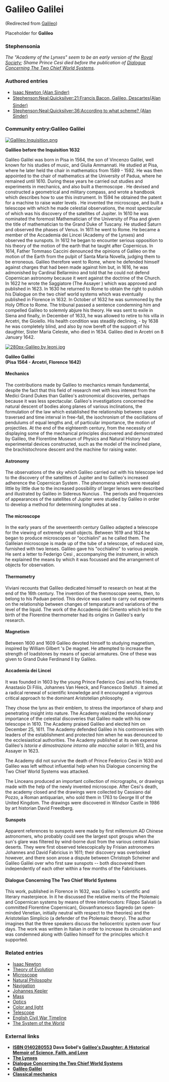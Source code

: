
# Galileo Galilei

(Redirected from [Galileo](/galileo))

Placeholder for **Galileo**
### Stephensonia


*The "Academy of the Lynxes" seem to be an early version of the [Royal Society](/royal-society); Shame Prince Cesi died before the publication of [Dialogue Concerning The Two Chief World Systems](/http-en-wikipedia-org-wiki-dialogue-concerning-the-two-chief-world-systems).*

### Authored entries


* [Isaac Newton (Alan Sinder)](/isaac-newton-alan-sinder)
* [Stephenson:Neal:Quicksilver:21:Francis Bacon, Galileo, Descartes(Alan Sinder)](/stephenson-neal-quicksilver-21-francis-bacon-galileo-descartes-alan-sinder)
* [Stephenson:Neal:Quicksilver:36:According to what scheme? (Alan Sinder)](/stephenson-neal-quicksilver-36-according-to-what-scheme-alan-sinder)


### Community entry:Galileo Galilei




[![Gallileo Inquisition.png](/web/20060725172341im_/http://www.metaweb.com/wiki/upload/b/bf/Gallileo_Inquisition.png)](gallileo-inquisition-png)  

**Galilieo before the Inquisition 1632**  


Galileo Galilei was born in Pisa in 1564, the son of Vincenzo Galilei, well known for his studies of music, and Giulia Ammannati. He studied at Pisa, where he later held the chair in mathematics from 1589 - 1592. He was then appointed to the chair of mathematics at the University of Padua, where he remained until 1610. During these years he carried out studies and experiments in mechanics, and also built a thermoscope . He devised and constructed a geometrical and military compass, and wrote a handbook which describes how to use this instrument. In 1594 he obtained the patent for a machine to raise water levels . He invented the microscope, and built a telescope with which he made celestial observations, the most spectacular of which was his discovery of the satellites of Jupiter. In 1610 he was nominated the foremost Mathematician of the University of Pisa and given the title of mathematician to the Grand Duke of Tuscany. He studied Saturn and observed the phases of Venus. In 1611 he went to Rome. He became a member of the Accademia dei Lincei (Academy of the Lynxes) and observed the sunspots. In 1612 he began to encounter serious opposition to his theory of the motion of the earth that he taught after Copernicus. In 1614, Father Tommaso Caccini denounced the opinions of Galileo on the motion of the Earth from the pulpit of Santa Maria Novella, judging them to be erroneous. Galileo therefore went to Rome, where he defended himself against charges that had been made against him but, in 1616, he was admonished by Cardinal Bellarmino and told that he could not defend Copernican astronomy because it went against the doctrine of the Church. In 1622 he wrote the Saggiatore (The Assayer ) which was approved and published in 1623. In 1630 he returned to Rome to obtain the right to publish his Dialogue on the two chief world systems which was eventually published in Florence in 1632. In October of 1632 he was summoned by the Holy Office to Rome. The tribunal passed a sentence condemning him and compelled Galileo to solemnly abjure his theory. He was sent to exile in Siena and finally, in December of 1633, he was allowed to retire to his villa in Arcetri, the Gioiello. His health condition was steadily declining, - by 1638 he was completely blind, and also by now bereft of the support of his daughter, Sister Maria Celeste, who died in 1634. Galileo died in Arcetri on 8 January 1642.


[![280px-Galileo by leoni.jpg](/web/20060725172341im_/http://www.metaweb.com/wiki/upload/4/40/280px-Galileo_by_leoni.jpg)](280px-galileo-by-leoni-jpg)  

**Galileo Galilei  
(Pisa 1564 - Arcetri, Florence 1642)**

#### Mechanics

 
The contributions made by Galileo to mechanics remain fundamental, despite the fact that this field of research met with less interest from the Medici Grand Dukes than Galileo's astronomical discoveries, perhaps because it was less spectacular. Galileo's investigations concerned the natural descent of bodies along planes of various inclinations, the formulation of the law which established the relationship between space traversed and time interval in free-fall, the isochronism of the oscillations of pendulums of equal lengths and, of particular importance, the motion of projectiles. At the end of the eighteenth century, from the necessity of displaying some of the mechanical principles discovered and demonstrated by Galileo, the Florentine Museum of Physics and Natural History had experimental devices constructed, such as the model of the inclined plane, the brachistochrone descent and the machine for raising water.

#### Astronomy

 
The observations of the sky which Galileo carried out with his telescope led to the discovery of the satellites of Jupiter and to Galileo's increased adherence the Copernican System . The phenomena which were revealed little by little due to the increased possibility of larger lenses were described and illustrated by Galileo in Sidereus Nuncius . The periods and frequencies of appearances of the satellites of Jupiter were studied by Galileo in order to develop a method for determining longitudes at sea .

#### The microscope

 
In the early years of the seventeenth century Galileo adapted a telescope for the viewing of extremely small objects. Between 1619 and 1624 he began to produce microscopes or "occhialini" as he called them. The Galileian microscope is made up of the tube of a telescope, of reduced size, furnished with two lenses. Galileo gave his "occhialino" to various people. He sent a letter to Federigo Cesi , accompanying the instrument, in which he explained the means by which it was focussed and the arrangement of objects for observation. 

#### Thermometry

 
Viviani recounts that Galileo dedicated himself to research on heat at the end of the 16th century. The invention of the thermoscope seems, then, to belong to his Paduan period. This device was used to carry out experiments on the relationship between changes of temparature and variations of the level of the liquid. The work of the Accademia del Cimento which led to the birth of the Florentine thermometer had its origins in Galileo's early research. 

#### Magnetism


Between 1600 and 1609 Galileo devoted himself to studying magnetism, inspired by William Gilbert 's De magnet. He attempted to increase the strength of loadstones by means of special armatures. One of these was given to Grand Duke Ferdinand II by Galileo.

#### Accademia dei Lincei


It was founded in 1603 by the young Prince Federico Cesi and his friends, Anastasio Di Filiis, Johannes Van Heeck, and Francesco Stelluti . It aimed at a radical renewal of scientific knowledge and it encouraged a vigorous critical approach to the dominant Aristotelian philosophy. 

They chose the lynx as their emblem, to stress the importance of sharp and penetrating insight into nature. The Academy realized the revolutionary importance of the celestial discoveries that Galileo made with his new telescope in 1610. The Academy praised Galileo and elected him on December 25, 1611. The Academy defended Galileo in his controversies with leaders of the establishment and protected him when he was denounced to the ecclesiastical authorities. The Academy published at its own expense Galileo's *Istoria e dimostrazione intorno alle macchie solari* in 1613, and his Assayer in 1623.

The Academy did not survive the death of Prince Federico Cesi in 1630 and Galileo was left without influential help when his Dialogue concerning the Two Chief World Systems was attacked. 

The Linceans produced an important collection of micrographs, or drawings made with the help of the newly invented microscope. After Cesi's death, the academy closed and the drawings were collected by Cassiano dal Pozzo, a Roman antiquarian, who sold them in 1763 to George III of the United Kingdom. The drawings were discovered in Windsor Castle in 1986 by art historian David Freedberg.
#### Sunspots


Apparent references to sunspots were made by first millennium AD Chinese astronomers, who probably could see the largest spot groups when the sun's glare was filtered by wind-borne dust from the various central Asian deserts. They were first observed telescopically by Frisian astronomers Johannes and David Fabricius in 1611; their discovery was overlooked however, and there soon arose a dispute between Christoph Scheiner and Galileo Galilei over who first saw sunspots -- both discovered them independently of each other within a few months of the Fabriciuses.

#### Dialogue Concerning The Two Chief World Systems


This work, published in Florence in 1632, was Galileo 's scientific and literary masterpiece. In it he discussed the relative merits of the Ptolemaic and Copernican systems by means of three interlocutors: Filippo Salviati (a committed Florentine Copernican), Giovanfrancesco Sagredo (an open-minded Venetian, initially neutral with respect to the theories) and the Aristotelian Simplicio (a defender of the Ptolemaic theory). The author imagines that the three speakers discuss the heliocentric system over four days. The work was written in Italian in order to increase its circulation and was condemned along with Galileo himself for the principles which it supported.

### Related entries


* [Isaac Newton](/isaac-newton)
* [Theory of Evolution](/theory-of-evolution)
* [Microscope](/microscope)
* [Natural Philosophy](/natural-philosophy)
* [Navigation](/navigation)
* [Johannes Kepler](/johannes-kepler)
* [Mass](/mass)
* [Optics](/optics)
* [Color and light](/color-and-light)
* [Telescope](/telescope)
* [English Civil War Timeline](/english-civil-war-timeline)
* [The System of the World](/stephenson-neal-the-system-of-the-world)


### External links


* **[ISBN 0140280553](/) Dava Sobel's [Galileo's Daughter: A Historical Memoir of Science, Faith, and Love](/http-www-amazon-com-exec-obidos-tg-detail-0140280553-qid-1071499704-ref-sr-8-xs-ap-i0-xgl14-002-8705843-0436068-v-glance-s-books-n-507846-product-details)**
* **[The Lynxes](/http-en2-wikipedia-org-wiki-accademia-dei-lincei)**
* **[Dialogue Concerning the Two Chief World Systems](/http-en-wikipedia-org-wiki-dialogue-concerning-the-two-chief-world-systems)**
* **[Galileo Galilei](/http-en2-wikipedia-org-wiki-galileo-galilei)**
* **[Classical mechanics](/http-en2-wikipedia-org-wiki-classical-mechanics)**
